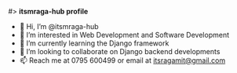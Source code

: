 #>  **itsmraga-hub profile**

- 👋 Hi, I’m @itsmraga-hub
- 👀 I’m interested in Web Development and Software Development
- 🌱 I’m currently learning the Django framework
- 💞️ I’m looking to collaborate on Django backend developments
- 📫 Reach me at 0795 600499 or email at itsragamit@gmail.com

<!---
itsmraga-hub/itsmraga-hub is a ✨ special ✨ repository because its `README.md` (this file) appears on your GitHub profile.
You can click the Preview link to take a look at your changes.
--->

